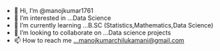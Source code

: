 - 👋 Hi, I’m @manojkumar1761
- 👀 I’m interested in ...Data Science
- 🌱 I’m currently learning ...B.SC (Statistics,Mathematics,Data Science)
- 💞️ I’m looking to collaborate on ...Data science projects
- 📫 How to reach me ...manojkumarchilukamani@gmail.com

<!---
manojkumar1761/manojkumar1761 is a ✨ special ✨ repository because its `README.md` (this file) appears on your GitHub profile.
You can click the Preview link to take a look at your changes.
--->





































